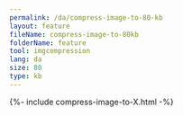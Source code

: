 ```yaml
---
permalink: /da/compress-image-to-80-kb
layout: feature
fileName: compress-image-to-80kb
folderName: feature
tool: imgcompression
lang: da
size: 80
type: kb
---
```


{%- include compress-image-to-X.html -%}
